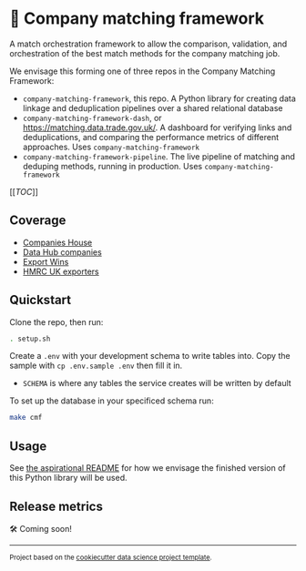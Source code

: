 # 🔗 Company matching framework

A match orchestration framework to allow the comparison, validation, and orchestration of the best match methods for the company matching job.

We envisage this forming one of three repos in the Company Matching Framework:

* `company-matching-framework`, this repo. A Python library for creating data linkage and deduplication pipelines over a shared relational database
* `company-matching-framework-dash`, or https://matching.data.trade.gov.uk/. A dashboard for verifying links and deduplications, and comparing the performance metrics of different approaches. Uses `company-matching-framework`
* `company-matching-framework-pipeline`. The live pipeline of matching and deduping methods, running in production. Uses `company-matching-framework`

[[_TOC_]]

## Coverage

* [Companies House](https://data.trade.gov.uk/datasets/a777d199-53a4-4d0a-bbbb-1559a86f8c4c#companies-house-company-data)
* [Data Hub companies](https://data.trade.gov.uk/datasets/32918f3e-a727-42e6-8359-9efc61c93aa4#data-hub-companies-master)
* [Export Wins](https://data.trade.gov.uk/datasets/0738396f-d1fd-46f1-a53f-5d8641d032af#export-wins-master-datasets)
* [HMRC UK exporters](https://data.trade.gov.uk/datasets/76fb2db3-ab32-4af8-ae87-d41d36b31265#uk-exporters)

## Quickstart

Clone the repo, then run:

```bash
. setup.sh
```

Create a `.env` with your development schema to write tables into. Copy the sample with `cp .env.sample .env` then fill it in.

* `SCHEMA` is where any tables the service creates will be written by default

To set up the database in your specificed schema run:

```bash
make cmf
```

## Usage

See [the aspirational README](references/README_aspitational.md) for how we envisage the finished version of this Python library will be used.

## Release metrics

🛠 Coming soon!

--------

<p><small>Project based on the <a target="_blank" href="https://drivendata.github.io/cookiecutter-data-science/">cookiecutter data science project template</a>.</small></p>
